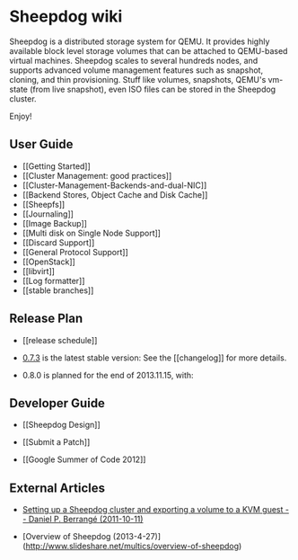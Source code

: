 # Sheepdog wiki

Sheepdog is a distributed storage system for QEMU. It provides highly available block level storage volumes that can be attached to QEMU-based virtual machines. Sheepdog scales to several hundreds nodes, and supports advanced volume management features such as snapshot, cloning, and thin provisioning. Stuff like volumes, snapshots, QEMU's vm-state (from live snapshot), even ISO files can be stored in the Sheepdog cluster.

Enjoy!

## User Guide

 * [[Getting Started]]
 * [[Cluster Management: good practices]]
 * [[Cluster-Management-Backends-and-dual-NIC]]
 * [[Backend Stores, Object Cache and Disk Cache]]
 * [[Sheepfs]]
 * [[Journaling]]
 * [[Image Backup]]
 * [[Multi disk on Single Node Support]]
 * [[Discard Support]]
 * [[General Protocol Support]]
 * [[OpenStack]]
 * [[libvirt]]
 * [[Log formatter]]
 * [[stable branches]]

## Release Plan

 * [[release schedule]]

 * [0.7.3](https://github.com/collie/sheepdog/tarball/v0.7.3) is the latest stable version:
   See the [[changelog]] for more details.

 * 0.8.0 is planned for the end of 2013.11.15, with:
 
## Developer Guide
 * [[Sheepdog Design]]
 * [[Submit a Patch]]
 
 * [[Google Summer of Code 2012]]

## External Articles
 * [Setting up a Sheepdog cluster and exporting a volume to a KVM guest -- Daniel P. Berrangé (2011-10-11)](http://berrange.com/posts/2011/10/11/setting-up-a-sheepdog-cluster-and-exporting-a-volume-to-a-kvm-guest/)

 * [Overview of Sheepdog (2013-4-27)]
(http://www.slideshare.net/multics/overview-of-sheepdog)